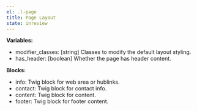 ```yaml
---
el: .l-page
title: Page Layout
state: inreview
---
```


__Variables:__
* modifier_classes: [string] Classes to modify the default layout styling.
* has_header: [boolean] Whether the page has header content.

__Blocks:__
* info: Twig block for web area or hublinks.
* contact: Twig block for contact info.
* content: Twig block for content.
* footer: Twig block for footer content.
